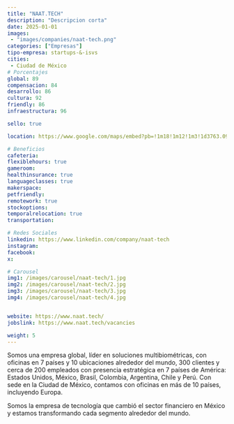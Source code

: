 ```yaml
---
title: "NAAT.TECH"
description: "Descripcion corta"
date: 2025-01-01
images: 
 - "images/companies/naat-tech.png"
categories: ["Empresas"]
tipo-empresa: startups-&-isvs
cities: 
 - Ciudad de México
# Porcentajes  
global: 89
compensacion: 84
desarrollo: 86
cultura: 92
friendly: 86
infraestructura: 96

sello: true

location: https://www.google.com/maps/embed?pb=!1m18!1m12!1m3!1d3763.0970111658385!2d-99.17395002501378!3d19.40821398186598!2m3!1f0!2f0!3f0!3m2!1i1024!2i768!4f13.1!3m3!1m2!1s0x85d1ffad25f4745d%3A0x4cd388a985abaa67!2sCampeche%20300%2C%20Hip%C3%B3dromo%2C%20Cuauht%C3%A9moc%2C%2006100%20Ciudad%20de%20M%C3%A9xico%2C%20CDMX!5e0!3m2!1ses-419!2smx!4v1738092192845!5m2!1ses-419!2smx

# Beneficios
cafeteria: 
flexiblehours: true
gameroom: 
healthinsurance: true
languageclasses: true
makerspace: 
petfriendly: 
remotework: true
stockoptions: 
temporalrelocation: true
transportation: 

# Redes Sociales
linkedin: https://www.linkedin.com/company/naat-tech
instagram: 
facebook: 
x: 

# Carousel
img1: /images/carousel/naat-tech/1.jpg
img2: /images/carousel/naat-tech/2.jpg
img3: /images/carousel/naat-tech/3.jpg
img4: /images/carousel/naat-tech/4.jpg


website: https://www.naat.tech/
jobslink: https://www.naat.tech/vacancies

weight: 5
---
```


Somos una empresa global, líder en soluciones multibiométricas, con oficinas en 7 países y 10 ubicaciones alrededor del mundo, 300 clientes y cerca de 200 empleados con presencia estratégica en 7 países de América: Estados Unidos, México, Brasil, Colombia, Argentina, Chile y Perú.
Con sede en la Ciudad de México, contamos con oficinas en más de 10 países, incluyendo Europa.

Somos la empresa de tecnología que cambió el sector financiero en México y estamos transformando cada segmento alrededor del mundo.
